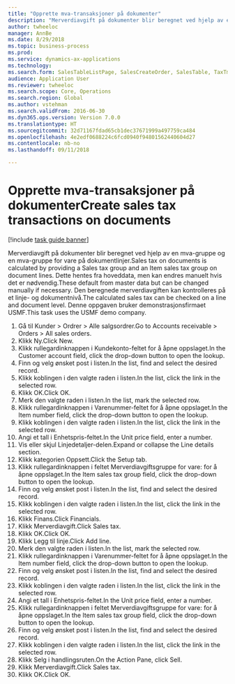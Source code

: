 ```yaml
--- 
title: "Opprette mva-transaksjoner på dokumenter"
description: "Merverdiavgift på dokumenter blir beregnet ved hjelp av en mva-gruppe og en mva-gruppe for vare på dokumentlinjer."
author: twheeloc
manager: AnnBe
ms.date: 8/29/2018
ms.topic: business-process
ms.prod: 
ms.service: dynamics-ax-applications
ms.technology: 
ms.search.form: SalesTableListPage, SalesCreateOrder, SalesTable, TaxTmpWorkTrans
audience: Application User
ms.reviewer: twheeloc
ms.search.scope: Core, Operations
ms.search.region: Global
ms.author: vstehman
ms.search.validFrom: 2016-06-30
ms.dyn365.ops.version: Version 7.0.0
ms.translationtype: HT
ms.sourcegitcommit: 32d71167fdad65cb1dec37671999a497759ca484
ms.openlocfilehash: 4e2edf0688224c6fcd0940f94801562440604d27
ms.contentlocale: nb-no
ms.lasthandoff: 09/11/2018

---
```

# <a name="create-sales-tax-transactions-on-documents"></a><span data-ttu-id="6d395-103">Opprette mva-transaksjoner på dokumenter</span><span class="sxs-lookup"><span data-stu-id="6d395-103">Create sales tax transactions on documents</span></span>

[!include [task guide banner](../../includes/task-guide-banner.md)]

<span data-ttu-id="6d395-104">Merverdiavgift på dokumenter blir beregnet ved hjelp av en mva-gruppe og en mva-gruppe for vare på dokumentlinjer.</span><span class="sxs-lookup"><span data-stu-id="6d395-104">Sales tax on documents is calculated by providing a Sales tax group and an Item sales tax group on document lines.</span></span> <span data-ttu-id="6d395-105">Dette hentes fra hoveddata, men kan endres manuelt hvis det er nødvendig.</span><span class="sxs-lookup"><span data-stu-id="6d395-105">These default from master data but can be changed manually if necessary.</span></span> <span data-ttu-id="6d395-106">Den beregnede merverdiavgiften kan kontrolleres på et linje- og dokumentnivå.</span><span class="sxs-lookup"><span data-stu-id="6d395-106">The calculated sales tax can be checked on a line and document level.</span></span> <span data-ttu-id="6d395-107">Denne oppgaven bruker demonstrasjonsfirmaet USMF.</span><span class="sxs-lookup"><span data-stu-id="6d395-107">This task uses the USMF demo company.</span></span>

1. <span data-ttu-id="6d395-108">Gå til Kunder > Ordrer > Alle salgsordrer.</span><span class="sxs-lookup"><span data-stu-id="6d395-108">Go to Accounts receivable > Orders > All sales orders.</span></span>
2. <span data-ttu-id="6d395-109">Klikk Ny.</span><span class="sxs-lookup"><span data-stu-id="6d395-109">Click New.</span></span>
3. <span data-ttu-id="6d395-110">Klikk rullegardinknappen i Kundekonto-feltet for å åpne oppslaget.</span><span class="sxs-lookup"><span data-stu-id="6d395-110">In the Customer account field, click the drop-down button to open the lookup.</span></span>
4. <span data-ttu-id="6d395-111">Finn og velg ønsket post i listen.</span><span class="sxs-lookup"><span data-stu-id="6d395-111">In the list, find and select the desired record.</span></span>
5. <span data-ttu-id="6d395-112">Klikk koblingen i den valgte raden i listen.</span><span class="sxs-lookup"><span data-stu-id="6d395-112">In the list, click the link in the selected row.</span></span>
6. <span data-ttu-id="6d395-113">Klikk OK.</span><span class="sxs-lookup"><span data-stu-id="6d395-113">Click OK.</span></span>
7. <span data-ttu-id="6d395-114">Merk den valgte raden i listen.</span><span class="sxs-lookup"><span data-stu-id="6d395-114">In the list, mark the selected row.</span></span>
8. <span data-ttu-id="6d395-115">Klikk rullegardinknappen i Varenummer-feltet for å åpne oppslaget.</span><span class="sxs-lookup"><span data-stu-id="6d395-115">In the Item number field, click the drop-down button to open the lookup.</span></span>
9. <span data-ttu-id="6d395-116">Klikk koblingen i den valgte raden i listen.</span><span class="sxs-lookup"><span data-stu-id="6d395-116">In the list, click the link in the selected row.</span></span>
10. <span data-ttu-id="6d395-117">Angi et tall i Enhetspris-feltet.</span><span class="sxs-lookup"><span data-stu-id="6d395-117">In the Unit price field, enter a number.</span></span>
11. <span data-ttu-id="6d395-118">Vis eller skjul Linjedetaljer-delen.</span><span class="sxs-lookup"><span data-stu-id="6d395-118">Expand or collapse the Line details section.</span></span>
12. <span data-ttu-id="6d395-119">Klikk kategorien Oppsett.</span><span class="sxs-lookup"><span data-stu-id="6d395-119">Click the Setup tab.</span></span>
13. <span data-ttu-id="6d395-120">Klikk rullegardinknappen i feltet Merverdiavgiftsgruppe for vare: for å åpne oppslaget.</span><span class="sxs-lookup"><span data-stu-id="6d395-120">In the Item sales tax group field, click the drop-down button to open the lookup.</span></span>
14. <span data-ttu-id="6d395-121">Finn og velg ønsket post i listen.</span><span class="sxs-lookup"><span data-stu-id="6d395-121">In the list, find and select the desired record.</span></span>
15. <span data-ttu-id="6d395-122">Klikk koblingen i den valgte raden i listen.</span><span class="sxs-lookup"><span data-stu-id="6d395-122">In the list, click the link in the selected row.</span></span>
16. <span data-ttu-id="6d395-123">Klikk Finans.</span><span class="sxs-lookup"><span data-stu-id="6d395-123">Click Financials.</span></span>
17. <span data-ttu-id="6d395-124">Klikk Merverdiavgift.</span><span class="sxs-lookup"><span data-stu-id="6d395-124">Click Sales tax.</span></span>
18. <span data-ttu-id="6d395-125">Klikk OK.</span><span class="sxs-lookup"><span data-stu-id="6d395-125">Click OK.</span></span>
19. <span data-ttu-id="6d395-126">Klikk Legg til linje.</span><span class="sxs-lookup"><span data-stu-id="6d395-126">Click Add line.</span></span>
20. <span data-ttu-id="6d395-127">Merk den valgte raden i listen.</span><span class="sxs-lookup"><span data-stu-id="6d395-127">In the list, mark the selected row.</span></span>
21. <span data-ttu-id="6d395-128">Klikk rullegardinknappen i Varenummer-feltet for å åpne oppslaget.</span><span class="sxs-lookup"><span data-stu-id="6d395-128">In the Item number field, click the drop-down button to open the lookup.</span></span>
22. <span data-ttu-id="6d395-129">Finn og velg ønsket post i listen.</span><span class="sxs-lookup"><span data-stu-id="6d395-129">In the list, find and select the desired record.</span></span>
23. <span data-ttu-id="6d395-130">Klikk koblingen i den valgte raden i listen.</span><span class="sxs-lookup"><span data-stu-id="6d395-130">In the list, click the link in the selected row.</span></span>
24. <span data-ttu-id="6d395-131">Angi et tall i Enhetspris-feltet.</span><span class="sxs-lookup"><span data-stu-id="6d395-131">In the Unit price field, enter a number.</span></span>
25. <span data-ttu-id="6d395-132">Klikk rullegardinknappen i feltet Merverdiavgiftsgruppe for vare: for å åpne oppslaget.</span><span class="sxs-lookup"><span data-stu-id="6d395-132">In the Item sales tax group field, click the drop-down button to open the lookup.</span></span>
26. <span data-ttu-id="6d395-133">Finn og velg ønsket post i listen.</span><span class="sxs-lookup"><span data-stu-id="6d395-133">In the list, find and select the desired record.</span></span>
27. <span data-ttu-id="6d395-134">Klikk koblingen i den valgte raden i listen.</span><span class="sxs-lookup"><span data-stu-id="6d395-134">In the list, click the link in the selected row.</span></span>
28. <span data-ttu-id="6d395-135">Klikk Selg i handlingsruten.</span><span class="sxs-lookup"><span data-stu-id="6d395-135">On the Action Pane, click Sell.</span></span>
29. <span data-ttu-id="6d395-136">Klikk Merverdiavgift.</span><span class="sxs-lookup"><span data-stu-id="6d395-136">Click Sales tax.</span></span>
30. <span data-ttu-id="6d395-137">Klikk OK.</span><span class="sxs-lookup"><span data-stu-id="6d395-137">Click OK.</span></span>


